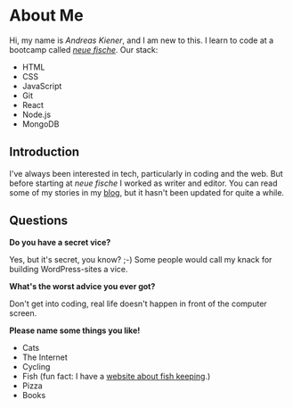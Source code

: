 # About Me

Hi, my name is *Andreas Kiener*, and I am new to this. I learn to code at a bootcamp called [*neue fische*](https://www.neuefische.de). Our stack:

- HTML
- CSS
- JavaScript
- Git
- React
- Node.js
- MongoDB

## Introduction

I've always been interested in tech, particularly in coding and the web. But before starting at *neue fische* I worked as writer and editor. You can read some of my stories in my [blog](https://headio.net), but it hasn't been updated for quite a while.

## Questions

**Do you have a secret vice?**

Yes, but it's secret, you know? ;-) Some people would call my knack for building WordPress-sites a vice.

**What's the worst advice you ever got?**

Don't get into coding, real life doesn't happen in front of the computer screen.

**Please name some things you like!**

- Cats
- The Internet
- Cycling
- Fish (fun fact: I have a [website about fish keeping](https://nano-aquarium-tipps.de).)
- Pizza
- Books
